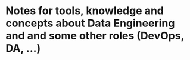 # Notes for tools, knowledge and concepts about Data Engineering and and some other roles (DevOps, DA, ...)
